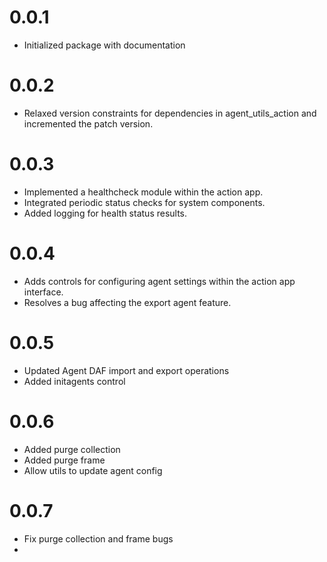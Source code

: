 # 0.0.1
- Initialized package with documentation

# 0.0.2
- Relaxed version constraints for dependencies in agent_utils_action and incremented the patch version.

# 0.0.3
- Implemented a healthcheck module within the action app.
- Integrated periodic status checks for system components.
- Added logging for health status results.

# 0.0.4
- Adds controls for configuring agent settings within the action app interface.
- Resolves a bug affecting the export agent feature.

# 0.0.5
- Updated Agent DAF import and export operations
- Added initagents control

# 0.0.6
- Added purge collection
- Added purge frame
- Allow utils to update agent config

# 0.0.7
- Fix purge collection and frame bugs
- 
